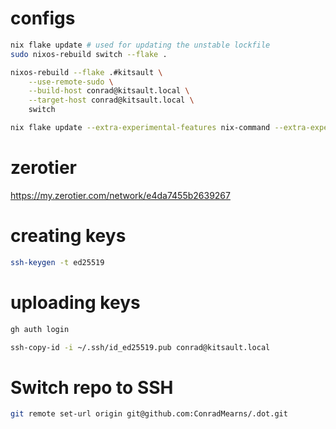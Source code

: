 # configs



```bash
nix flake update # used for updating the unstable lockfile
sudo nixos-rebuild switch --flake .
```

```bash
nixos-rebuild --flake .#kitsault \
    --use-remote-sudo \
    --build-host conrad@kitsault.local \
    --target-host conrad@kitsault.local \
    switch
```

```bash
nix flake update --extra-experimental-features nix-command --extra-experimental-features flakes
```

# zerotier

https://my.zerotier.com/network/e4da7455b2639267

# creating keys

```bash
ssh-keygen -t ed25519
```

# uploading keys

```bash
gh auth login
```

```bash
ssh-copy-id -i ~/.ssh/id_ed25519.pub conrad@kitsault.local
```


# Switch repo to SSH

```bash
git remote set-url origin git@github.com:ConradMearns/.dot.git
```